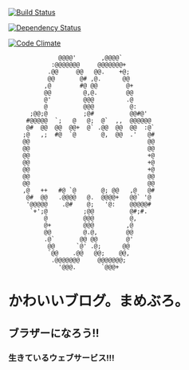 [![Build Status](https://secure.travis-ci.org/kurotaky/mameblo.png)](http://travis-ci.org/kurotaky/mameblo)

[![Dependency Status](https://gemnasium.com/kurotaky/mameblo.png)](https://gemnasium.com/kurotaky/mameblo)

[![Code Climate](https://codeclimate.com/badge.png)](https://codeclimate.com/github/kurotaky/mameblo)

```
              @@@@'       ,@@@@`          
            :@@@@@@@     @@@@@@@+         
           .@@     @@   @@.    +@;        
           @@       @# ,@.      @@        
          ,@        #@ @@        @+       
          @@         @,@.        @@       
          @'         @@@         .@       
          @          @@@          @:      
      ;@@;@          ;@#          @@#@'   
     #@@@@@  `;   @   @;  @`  ,,  @@@@@@  
     @#  @@  @@  @@+  @` .@@  @@  @@  :@` 
    ;@   ,;  #@  `@       @,  @@  .'   @# 
    @@                                 @@ 
    @@                                 @@ 
    @@                                 +@ 
    @@                                 +@ 
    @@                                 +@ 
    @@                                 @@ 
    @@                                 @@ 
    ,@   ++   #@ `@       @; @@   ,@   @# 
     @#  @@   .@@@@   @.  @@@@+   @@` '@  
     '@@@@@    .@#    @;   '@:    @@@@@#  
      `+';@          ;@@          @#;#.   
          @          @@@          @,      
          @+         @@@         ,@       
          @@         @.@,        @@       
          .@`       @@ @@        @'       
           @@      `@' .@;      @@        
           `@@    .@@   @@;    @@,        
            .@@@@@@@     @@@@@@@;         
              '@@@.       `@@@+           
```

# かわいいブログ。まめぶろ。

## ブラザーになろう!!

### 生きているウェブサービス!!!